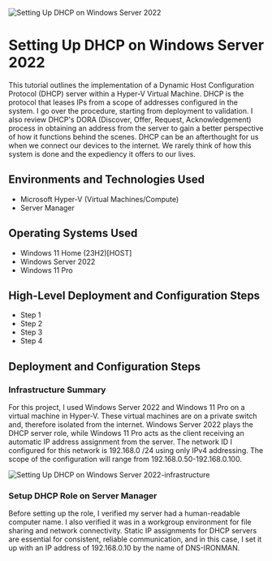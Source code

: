 ![Setting Up DHCP on Windows Server 2022](https://github.com/jonathansantacruz3/Setting-Up-DHCP-on-Windows-Server-2022/assets/151465848/0172c924-7185-4008-825a-ff01e0aed0b8)


<h1>Setting Up DHCP on Windows Server 2022</h1>
This tutorial outlines the implementation of a Dynamic Host Configuration Protocol (DHCP) server within a Hyper-V Virtual Machine. DHCP is the protocol that leases IPs from a scope of addresses configured in the system. I go over the procedure, starting from deployment to validation. I also review DHCP's DORA (Discover, Offer, Request, Acknowledgement) process in obtaining an address from the server to gain a better perspective of how it functions behind the scenes. DHCP can be an afterthought for us when we connect our devices to the internet. We rarely think of how this system is done and the expediency it offers to our lives. <br />

<h2>Environments and Technologies Used</h2>

- Microsoft Hyper-V (Virtual Machines/Compute)
- Server Manager


<h2>Operating Systems Used </h2>

- Windows 11 Home (23H2)[HOST]
- Windows Server 2022
- Windows 11 Pro 


<h2>High-Level Deployment and Configuration Steps</h2>

- Step 1
- Step 2
- Step 3
- Step 4

<h2>Deployment and Configuration Steps</h2>

<h3>Infrastructure Summary</h3>

For this project, I used Windows Server 2022 and Windows 11 Pro on a virtual machine in Hyper-V. These virtual machines are on a private switch and, therefore isolated from the internet. Windows Server 2022 plays the DHCP server role, while Windows 11 Pro acts as the client receiving an automatic IP address assignment from the server.  The network ID I configured for this network is 192.168.0 /24 using only IPv4 addressing. The scope of the configuration will range from 192.168.0.50-192.168.0.100. 

![Setting Up DHCP on Windows Server 2022-infrastructure](https://github.com/jonathansantacruz3/Setting-Up-DHCP-on-Windows-Server-2022/assets/151465848/d6c8d872-a3e0-4818-805c-0c01ea273975)

<h3>Setup DHCP Role on Server Manager</h3>

Before setting up the role, I verified my server had a human-readable computer name. I also verified it was in a workgroup environment for file sharing and network connectivity.  Static IP assignments for DHCP servers are essential for consistent, reliable communication, and in this case, I set it up with an IP address of 192.168.0.10 by the name of DNS-IRONMAN. 
